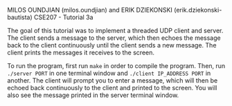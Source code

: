 MILOS OUNDJIAN (milos.oundjian) and ERIK DZIEKONSKI (erik.dziekonski-bautista)
CSE207 - Tutorial 3a

The goal of this tutorial was to implement a threaded UDP client and server. The client sends a message to the server, which then echoes the message back to the client continuously until the client sends a new message. The client prints the messages it receives to the screen.

To run the program, first run `make` in order to compile the program. Then, run `./server PORT` in one terminal window and `./client IP_ADDRESS PORT` in another. The client will prompt you to enter a message, which will then be echoed back continuously to the client and printed to the screen. You will also see the message printed in the server terminal window.